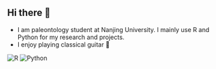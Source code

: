 ## Hi there 👋

- I am paleontology student at Nanjing University. I mainly use R and Python for my research and projects.
- I enjoy playing classical guitar :guitar: 

![R](https://img.shields.io/badge/R-90d5ff?style=flat-square&logo=R&logoColor=white) ![Python](https://img.shields.io/badge/Python-3373A7?style=flat-square&logo=python&logoColor=white)

<!--
**BOBOXY/BOBOXY** is a ✨ _special_ ✨ repository because its `README.md` (this file) appears on your GitHub profile.

Here are some ideas to get you started:

- 🔭 I’m currently working on ...
- 🌱 I’m currently learning ...
- 👯 I’m looking to collaborate on ...
- 🤔 I’m looking for help with ...
- 💬 Ask me about ...
- 📫 How to reach me: ...
- 😄 Pronouns: ...
- ⚡ Fun fact: ...

![decription](https://img.shields.io/badge/Language-R-blue) ![decription](https://img.shields.io/badge/Language-Python-green)
https://shields.io/
https://github.com/simple-icons/simple-icons/blob/develop/slugs.md
-->

